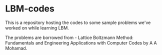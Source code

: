 # LBM-codes
This is a repository hosting the codes to some sample problems we've worked on while learning LBM.

The problems are borrowed from - Lattice Boltzmann Method: Fundamentals and Engineering Applications
with Computer Codes by A A Mohamad.
